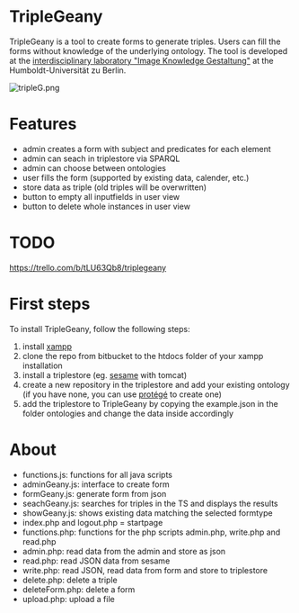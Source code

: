 # TripleGeany
TripleGeany is a tool to create forms to generate triples. Users can fill the forms without knowledge of the underlying ontology.
The tool is developed at the [interdisciplinary laboratory "Image Knowledge Gestaltung"](https://www.interdisciplinary-laboratory.hu-berlin.de/) at the Humboldt-Universität zu Berlin. 

![tripleG.png](https://bitbucket.org/repo/BenRdX/images/2508877502-tripleG.png)

# Features
 - admin creates a form with subject and predicates for each element
 - admin can seach in triplestore via SPARQL
 - admin can choose between ontologies
 - user fills the form (supported by existing data, calender, etc.)
 - store data as triple (old triples will be overwritten)
 - button to empty all inputfields in user view
 - button to delete whole instances in user view
  
# TODO
https://trello.com/b/tLU63Qb8/triplegeany  

# First steps
To install TripleGeany, follow the following steps:
1. install [xampp](https://www.apachefriends.org/de/index.html)
2. clone the repo from bitbucket to the htdocs folder of your xampp installation 
3. install a triplestore (eg. [sesame](http://rdf4j.org/) with tomcat)
4. create a new repository in the triplestore and add your existing ontology (if you have none, you can use [protégé](http://protege.stanford.edu/) to create one)
5. add the triplestore to TripleGeany by copying the example.json in the folder ontologies and change the data inside accordingly
  
# About
- functions.js: functions for all java scripts
- adminGeany.js: interface to create form
- formGeany.js: generate form from json
- seachGeany.js: searches for triples in the TS and displays the results
- showGeany.js: shows existing data matching the selected formtype
- index.php and logout.php = startpage
- functions.php: functions for the php scripts admin.php, write.php and read.php
- admin.php: read data from the admin and store as json 
- read.php: read JSON data from sesame
- write.php: read JSON, read data from form and store to triplestore
- delete.php: delete a triple 
- deleteForm.php: delete a form
- upload.php: upload a file
